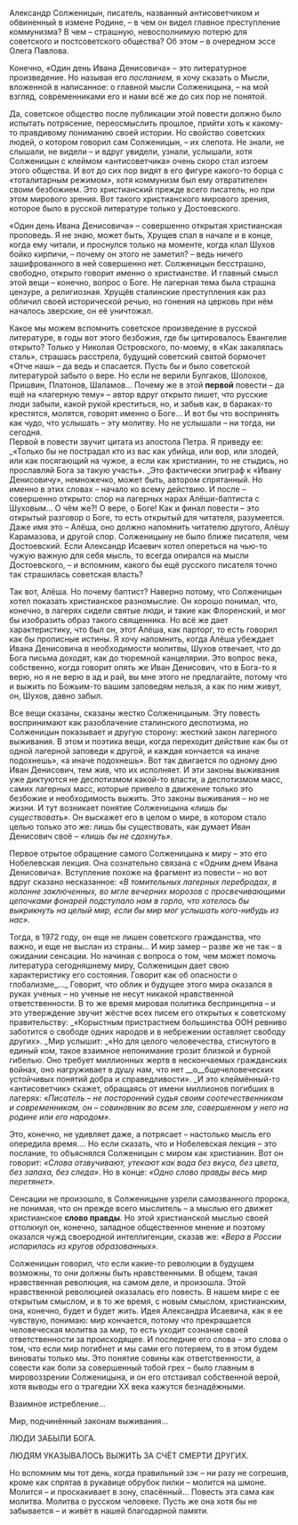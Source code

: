 Александр Солженицын, писатель, названный антисоветчиком и обвиненный в измене Родине, – в чем он видел главное преступление коммунизма? В чем – страшную, невосполнимую потерю для советского и постсоветского общества? Об этом – в очередном эссе Олега Павлова.

Конечно, «Один день Ивана Денисовича» – это литературное произведение. Но называя его _посланием,_ я хочу сказать о Мысли, вложенной в написанное: о главной мысли Солженицына, – на мой взгляд, современниками его и нами всё же до сих пор не понятой.  


Да, советское общество после публикации этой повести должно было испытать потрясение, переосмыслить прошлое, прийти хоть к какому-то правдивому пониманию своей истории. Но свойство советских людей, о котором говорил сам Солженицын, – их слепота. Не знали, не слышали, не видели – и вдруг увидели, узнали, услышали, хотя Солженицын с клеймом «антисоветчика» очень скоро стал изгоем этого общества. И вот до сих пор видят в его фигуре какого-то борца с «тоталитарным режимом», хотя коммунизм был ему отвратителен своим безбожием. Это христианский прежде всего писатель, но при этом мирового зрения. Вот такого христианского мирового зрения, которое было в русской литературе только у Достоевского.

«Один день Ивана Денисовича» – совершенно открытая христианская проповедь. Я не знаю, может быть, Хрущев спал в начале и в конце, когда ему читали, и проснулся только на моменте, когда клал Шухов бойко кирпичи, – почему он этого не заметил? – ведь ничего зашифрованного в ней совершенно нет. Солженицын бесстрашно, свободно, открыто говорит именно о христианстве. И главный смысл этой вещи – конечно, вопрос о Боге. Не лагерная тема была страшна цензуре, а религиозная. Хрущёв сталинские преступления как раз обличил своей исторической речью, но гонения на церковь при нём началось зверские, он её уничтожал. 

Какое мы можем вспомнить советское произведение в русской литературе, в годы вот этого безбожия, где бы цитировалось Евангелие открыто? Только у Николая Островского, по-моему, в «Как закалялась сталь», страшась расстрела, будущий советский святой бормочет «Отче наш» – да ведь и спасается. Пусть бы и было советской литературой забыто о вере. Но если не верили Булгаков, Шолохов, Пришвин, Платонов, Шаламов… Почему же в этой **первой** повести – да ещё на «лагерную тему» – автор вдруг открыто пишет, что русские люди забыли, какой рукой креститься, но, и забыв как, в бараках-то крестятся, молятся, говорят именно о Боге… И вот бы что воспринять как чудо, что услышать – эту молитву. Но не услышали – ни тогда, ни сегодня.   
Первой в повести звучит цитата из апостола Петра. Я приведу ее: _«Только бы не пострадал кто из вас как убийца, или вор, или злодей, или как посягающий на чужое, а если как христианин, то не стыдись, но прославляй Бога за такую участь». _Это фактически эпиграф к «Ивану Денисовичу», немножечко, может быть, автором спрятанный. Но именно в этих словах – начало ко всему действию. И после – совершенно открыто: спор на лагерных нарах Алёши-баптиста с Шуховым… О чём же?! О вере, о Боге! Как и финал повести – это открытый разговор о Боге, то есть открытый для читателя, разумеется.   
Даже имя это – Алёша, оно должно напомнить читателю другого, Алёшу Карамазова, и другой спор. Солженицыну не было ближе писателя, чем Достоевский. Если Александр Исаевич хотел опереться на чью-то чужую важную для себя мысль, то всегда опирался на мысли Достоевского, – и вспомним, какого бы ещё русского писателя точно так страшилась советская власть?

Так вот, Алёша. Но почему баптист? Наверно потому, что Солженицын хотел показать христианское разномыслие. Он хорошо понимал, что, конечно, в лагерях сидели святые люди, и такие как Флоренский, и мог бы изобразить образ такого священника. Но всё же дает характеристику, что был он, этот Алёша, как парторг, то есть говорил как бы прописные истины. Я хочу напомнить, когда Алёша убеждает Ивана Денисовича в необходимости молитвы, Шухов отвечает, что до Бога письма доходят, как до тюремной канцелярии. Это вопрос века, собственно, когда говорит опять же Иван Денисович, что в Бога-то я верю, но я не верю в ад и рай, вы мне этого не предлагайте, потому что и выжить по Божьим-то вашим заповедям нельзя, а как по ним живут, он, Шухов, давно забыл.

Все вещи сказаны, сказаны жестко Солженицыным. Эту повесть воспринимают как разоблачение сталинского деспотизма, но Солженицын показывает и другую сторону: жесткий закон лагерного выживания. В этом и поэтика вещи, когда переходит действие как бы от одной лагерной заповеди к другой, и каждая кончается «а иначе подохнешь», «а иначе подохнешь». Вот так двигается по одному дню Иван Денисович, тем жив, что их исполняет. И эти законы выживания уже диктуются не деспотизмом какой-то власти, а деспотизмом масс, самих лагерных масс, которые привело в движение только это безбожие и необходимость выжить. Это законы выживания – но не жизни. И тут возникает понятие Солженицына _«лишь бы существовать»._ Он выскажет его в целом о мире, в котором стало целью только это же: лишь бы существовать, как думает Иван Денисович своё – _«лишь бы не сдохнуть»_. 

Первое отрытое обращение самого Солженицына к миру – это его Нобелевская лекция. Она сознательно связана с «Одним днем Ивана Денисовича». Вступление похоже на фрагмент из повести – но вот вдруг сказано несказанное: _«В томительных лагерных перебродах, в колонне заключенных, во мгле вечерних морозов с просвечивающими цепочками фонарей подступало нам в горло, что хотелось бы выкрикнуть на целый мир, если бы мир мог услышать кого-нибудь из нас»._

Тогда, в 1972 году, он еще не лишен советского гражданства, что важно, и еще не выслан из страны… И мир замер – разве же не так – в ожидании сенсации. Но начиная с вопроса о том, чем может помочь литература сегодняшнему миру, Солженицын дает свою характеристику его состояния. Говорит как об опасности о глобализме_…_ Говорит, что облик и будущее этого мира оказался в руках ученых – но ученые не несут никакой нравственной ответственности. В то же время мировая политика беспринципна – и это утверждение звучит жёстче всех писем его открытых к советскому правительству: _«Корыстным пристрастием большинства ООН ревниво заботится о свободе одних народов и в небрежении оставляет свободу других». _Мир услышит: _«Но для целого человечества, стиснутого в единый ком, такое взаимное непонимание грозит близкой и бурной гибелью. Оно требует миллионных жертв в нескончаемых гражданских войнах, оно нагруживает в душу нам, что нет __o__бщечеловеческих устойчивых понятий добра и справедливости». _И это клеймённый-то «антисоветчик» скажет, обращаясь от имени миллионов погибших в лагерях: «_Писатель – не посторонний судья своим соотечественникам и современникам, он – совиновник во всем зле, совершенном у него на родине или его народом»._

Это, конечно, не удивляет даже, а потрясает – настолько мысль его опередила время…. Но если сказать, что и Нобелевская лекция – это послание, то объяснялся Солженицын с миром как христианин. Вот он говорит: _«Слова отзвучивают, утекают как вода без вкуса, без цвета, без запаха, без следа»_. Но в конце: _«Одно слово правды весь мир перетянет»._

Сенсации не произошло, в Солженицыне узрели самозванного пророка, не понимая, что он прежде всего мыслитель – а мыслью его движет христианское **слово правды**. Но этой христианской мыслью своей оттолкнул он, конечно, западное общественное мнение и поэтому оказался чужд своеродной интеллигенции, сказав же: _«Вера в России испарилась из кругов образованных»._

Солженицын говорил, что если какие-то революции в будущем возможны, то они должны быть нравственными. В общем, такая нравственная революция, на самом деле, и произошла. Этой нравственной революцией оказалась его повесть. В нашем мире с ее открытым смыслом, и в то же время, с новым смыслом, христианским, она, конечно, будет и будет жить. Идея Александра Исаевича, как я ее чувствую, понимаю: мир кончается, потому что прекращается человеческая молитва за мир, то есть уходит сознание своей ответственности за происходящее. И последние его слова – это слова о том, что если мир погибнет и мы сами его потеряем, то в этом будем виноваты только мы. Это понятие совины как ответственности, а совести как боли за совершенный тобой грех – было главным в мировоззрении Солженицына, и он его отстаивал собственной верой, хотя выводы его о трагедии XX века кажутся безнадёжными.

Взаимное истребление… 

Мир, подчинённый законам выживания… 

ЛЮДИ ЗАБЫЛИ БОГА. 

ЛЮДЯМ УКАЗЫВАЛОСЬ ВЫЖИТЬ ЗА СЧЁТ СМЕРТИ ДРУГИХ. 

Но вспомним мы тот день, когда правильный зэк – ни разу не согрешив, кроме как спрятав в рукавице обрубок пилки – молится на шмоне. Молится – и проскакивает в зону, спасённый… Повесть эта сама как молитва. Молитва о русском человеке. Пусть же она хотя бы не забывается – и живёт в нашей благодарной памяти.
